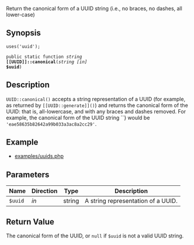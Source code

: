 Return the canonical form of a UUID string (i.e., no braces, no dashes, all lower-case)

## Synopsis

<code>uses('uuid');</code>

<code>public static function <i>string</i> <b>[[UUID]]::canonical</b>(<i>string</i> <i>[in]</i> <b>$uuid</b>)</code>

## Description

`UUID::canonical()` accepts a string representation of a UUID (for example, as returned by
`[[UUID::generate]]()`) and returns the canonical form of the UUID: that is, all-lowercase, and with
any braces and dashes removed.
For example, the canonical form of the UUID string ``}
would be `'eae58635b82642a99b033a3ac8a2cc29'`.

## Example

* [examples/uuids.php](http://github.com/nexgenta/eregansu/blob/master/examples/uuids.php)

## Parameters

<table>
  <thead>
    <tr>
      <th>Name</th>
      <th>Direction</th>
      <th>Type</th>
      <th>Description</th>
    </tr>
  </thead>
  <tbody>
    <tr>
      <td><code>$uuid</code>
      <td><i>in</i></td>
      <td>string</td>
      <td>
A string representation of a UUID.
      </td>
    </tr>
  </tbody>
</table>

## Return Value

The canonical form of the UUID, or `null` if `$uuid` is not a valid UUID string.

